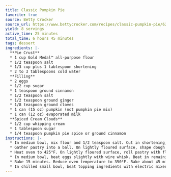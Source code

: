 ```yaml
---
title: Classic Pumpkin Pie
favorite: true
source: Betty Crocker
source_url: https://www.bettycrocker.com/recipes/classic-pumpkin-pie/62ee2150-fe4c-4547-b54b-7383e9da58d4
yield: 8 servings
active_time: 25 minutes
total_time: 6 hours 45 minutes
tags: dessert
ingredients: |-
  **Pie Crust**
  * 1 cup Gold Medal™ all-purpose flour 
  * 1/2 teaspoon salt 
  * 1/3 cup plus 1 tablespoon shortening 
  * 2 to 3 tablespoons cold water  
  **Filling** 
  * 2 eggs 
  * 1/2 cup sugar 
  * 1 teaspoon ground cinnamon 
  * 1/2 teaspoon salt 
  * 1/2 teaspoon ground ginger 
  * 1/8 teaspoon ground cloves 
  * 1 can (15 oz) pumpkin (not pumpkin pie mix) 
  * 1 can (12 oz) evaporated milk 
  **Spiced Cream Clouds** 
  * 1/2 cup whipping cream 
  * 1 tablespoon sugar 
  * 1/4 teaspoon pumpkin pie spice or ground cinnamon
instructions: |-
  * In medium bowl, mix flour and 1/2 teaspoon salt. Cut in shortening, using pastry blender (or pulling 2 table knives through ingredients in opposite directions), until particles are size of small peas. Sprinkle with cold water, 1 tablespoon at a time, tossing with fork until all flour is moistened and pastry almost leaves side of bowl (1 to 2 teaspoons more water can be added if necessary). 
  * Gather pastry into a ball. On lightly floured surface, shape dough into flattened round. Wrap pastry in plastic wrap; refrigerate about 45 minutes or until dough is firm and cold, yet pliable. 
  * Heat oven to 425°F. On lightly floured surface, roll pastry with floured rolling pin into round 2 inches larger than upside-down 9-inch glass pie plate. Fold pastry into fourths; place in pie plate. Unfold and ease into plate, pressing firmly against bottom and side. Trim overhanging edge of pastry 1 inch from rim of pie plate. Fold and roll pastry under, even with plate; flute as desired. 
  * In medium bowl, beat eggs slightly with wire whisk. Beat in remaining filling ingredients. Place pastry-lined pie plate on oven rack to prevent spilling the filling. Pour filling into pie plate. Cover edge of crust with 2- to 3-inch strip of foil to prevent excessive browning. 
  * Bake 15 minutes. Reduce oven temperature to 350°F. Bake about 45 minutes longer, removing foil during last 15 minutes of baking, until knife inserted in center comes out clean. Cool 30 minutes. Refrigerate about 4 hours or until chilled. 
  * In chilled small bowl, beat topping ingredients with electric mixer on high speed until soft peaks form. Serve pie topping with whipped cream. 
---
```

